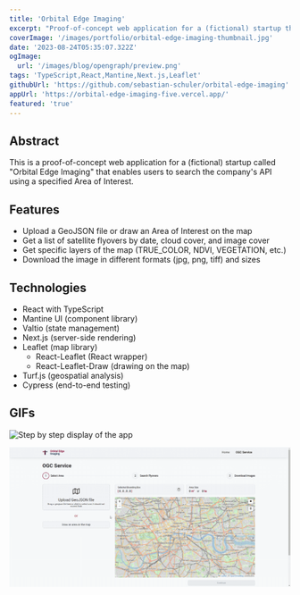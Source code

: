 ```yaml
---
title: 'Orbital Edge Imaging'
excerpt: "Proof-of-concept web application for a (fictional) startup that enables users to search the company's API using a specified Area of Interest."
coverImage: '/images/portfolio/orbital-edge-imaging-thumbnail.jpg'
date: '2023-08-24T05:35:07.322Z'
ogImage: 
  url: '/images/blog/opengraph/preview.png'
tags: 'TypeScript,React,Mantine,Next.js,Leaflet'
githubUrl: 'https://github.com/sebastian-schuler/orbital-edge-imaging'
appUrl: 'https://orbital-edge-imaging-five.vercel.app/'
featured: 'true'
---
```


## Abstract

This is a proof-of-concept web application for a (fictional) startup called "Orbital Edge Imaging" that enables users to search the company's API using a specified Area of Interest.

## Features

- Upload a GeoJSON file or draw an Area of Interest on the map
- Get a list of satellite flyovers by date, cloud cover, and image cover
- Get specific layers of the map (TRUE_COLOR, NDVI, VEGETATION, etc.)
- Download the image in different formats (jpg, png, tiff) and sizes

## Technologies

- React with TypeScript
- Mantine UI (component library)
- Valtio (state management)
- Next.js (server-side rendering)
- Leaflet (map library)
  - React-Leaflet (React wrapper)
  - React-Leaflet-Draw (drawing on the map)
- Turf.js (geospatial analysis)
- Cypress (end-to-end testing)

## GIFs

![Step by step display of the app](https://github.com/sebastian-schuler/orbital-edge-imaging/blob/main/ogc-service-optimized.gif?raw=true)

![Step by step display of the app](https://github.com/sebastian-schuler/orbital-edge-imaging/blob/main/ogc-service-draw-area.gif?raw=true)
